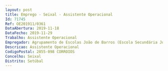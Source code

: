 ```yaml
--- 
layout: post
title: Emprego - Seixal - Assistente Operacional
Id: 71745
Ref: OE201911/0361
DataAbertura: 2019-11-18
DataFecho: 2019-11-29
Trabalho: Assistente Operacional
Empregador: Agrupamento de Escolas João de Barros (Escola Secundária João de Barros - Sede)
Descricao: Assistente Operacional
CodigoPostal: 2855-098 CORROIOS
Concelho: Seixal
Distrito: Setúbal
--- 
```

